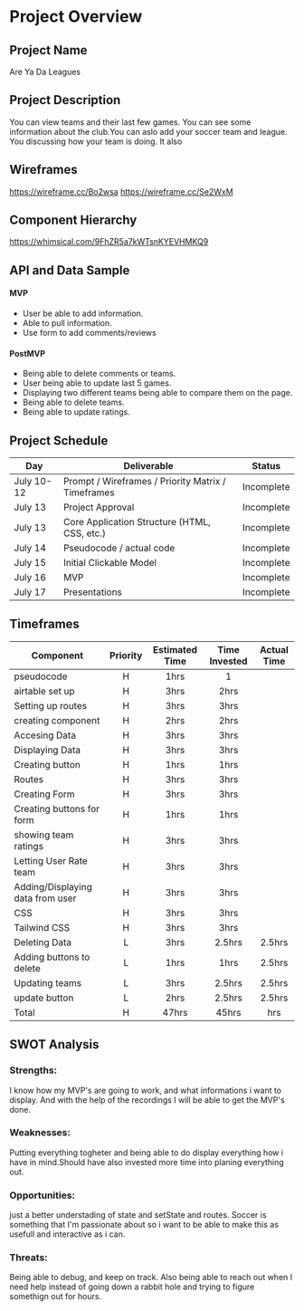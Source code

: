 # Project Overview

## Project Name

Are Ya Da Leagues

## Project Description

You can view teams and their last few games. You can see some information about the club.You can aslo add your soccer team and league. You discussing how your team is doing. It also 

## Wireframes

https://wireframe.cc/Bo2wsa
https://wireframe.cc/Se2WxM

## Component Hierarchy
https://whimsical.com/9FhZR5a7kWTsnKYEVHMKQ9

## API and Data Sample


#### MVP 
- User be able to add information.
- Able to pull information.
- Use form to add comments/reviews


#### PostMVP  

- Being able to delete comments or teams.
- User being able to update last 5 games.
- Displaying two different teams being able to compare them on the page.
- Being able to delete teams.
- Being able to update ratings.
## Project Schedule


|  Day | Deliverable | Status
|---|---| ---|
|July 10-12| Prompt / Wireframes / Priority Matrix / Timeframes | Incomplete
|July 13| Project Approval | Incomplete
|July 13| Core Application Structure (HTML, CSS, etc.) | Incomplete
|July 14| Pseudocode / actual code | Incomplete
|July 15| Initial Clickable Model  | Incomplete
|July 16| MVP | Incomplete
|July 17| Presentations | Incomplete

## Timeframes


| Component | Priority | Estimated Time | Time Invested | Actual Time |
| --- | :---: |  :---: | :---: | :---: |
| pseudocode| H | 1hrs| 1 | |
| airtable set up | H | 3hrs| 2hrs | |
| Setting up routes| H | 3hrs| 3hrs | |
| creating component| H | 2hrs| 2hrs |  |
| Accesing Data | H | 3hrs| 3hrs | |
| Displaying Data | H | 3hrs| 3hrs | |
| Creating button | H | 1hrs| 1hrs |  |
| Routes| H | 3hrs| 3hrs | |
| Creating Form | H | 3hrs| 3hrs |  |
| Creating buttons for form | H | 1hrs| 1hrs | |
| showing team ratings | H | 3hrs| 3hrs | |
| Letting User Rate team | H | 3hrs| 3hrs | |
| Adding/Displaying data from user | H | 3hrs| 3hrs |  |
| CSS | H | 3hrs| 3hrs |  |
| Tailwind CSS | H | 3hrs| 3hrs |  |
| Deleting Data | L | 3hrs| 2.5hrs | 2.5hrs |
| Adding buttons to delete | L | 1hrs| 1hrs | 2.5hrs |
| Updating teams| L | 3hrs| 2.5hrs | 2.5hrs |
| update button| L | 2hrs| 2.5hrs | 2.5hrs |
| Total | H | 47hrs| 45hrs | hrs |

## SWOT Analysis

### Strengths:
I know how my MVP's are going to work, and what informations i want to display. And with the help of the recordings I will be able to get the MVP's done. 

### Weaknesses: 
Putting everything togheter and being able to do display everything how i have in mind.Should have also invested more time into planing everything out.

### Opportunities:
just a better understading of state and setState and routes. Soccer is something that I'm passionate about so i want to be able to make this as usefull and interactive as i can.
### Threats:
Being able to debug, and keep on track. Also being able to reach out when I need help instead of going down a rabbit hole and trying to figure somethign out for hours. 
